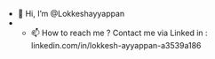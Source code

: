 - 👋 Hi, I’m @Lokkeshayyappan
- - 📫 How to reach me ? Contact me via Linked in : linkedin.com/in/lokkesh-ayyappan-a3539a186
<!---
Lokkeshayyappan/Lokkeshayyappan is a ✨ special ✨ repository because its `README.md` (this file) appears on your GitHub profile.
You can click the Preview link to take a look at your changes.
--->
